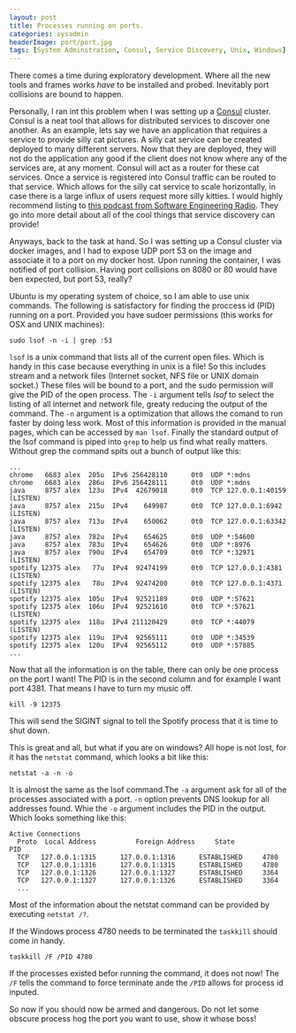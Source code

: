 ```yaml
---
layout: post
title: Processes running on ports.
categories: sysadmin
headerImage: port/port.jpg
tags: [System Adminstration, Consul, Service Discovery, Unix, Windows]
---
```


There comes a time during exploratory development.
Where all the new tools and frames works _have_ to be installed and probed.
Inevitably port collisions are bound to happen.

  
Personally, I ran int this problem when I was setting up a [Consul](http://www.consul.io) cluster.
Consul is a neat tool that allows for distributed services to discover one another. 
As an example, lets say we have an application that requires a service to provide silly cat pictures.
A silly cat service can be created deployed to many different servers. 
Now that they are deployed, they will not do the application any good if the client does not know where any of the services are, at any moment.
Consul will act as a router for these cat services. 
Once a service is registered into Consul traffic can be routed to that service.
Which allows for the silly cat service to scale horizontally, in case there is a large influx of users request more silly kitties.
I would highly recommend listing to [this podcast from Software Engineering Radio](http://www.se-radio.net/2016/08/se-radio-episode-264-james-phillips-on-service-discovery/).
They go into more detail about all of the cool things that service discovery can provide!

Anyways, back to the task at hand. 
So I was setting up a Consul cluster via docker images, and I had to expose UDP port 53 on the image and associate it to a port on my docker host.
Upon running the container, I was notified of port collision. 
Having port collisions on 8080 or 80 would have ben expected, but port 53, really?

Ubuntu is my operating system of choice, so I am able to use unix commands.
The following is satisfactory for finding the proccess id (PID) running on a port. 
Provided you have sudoer permissions (this works for OSX and UNIX machines):

    sudo lsof -n -i | grep :53

`lsof` is a unix command that lists all of the current open files.
Which is handy in this case because everything in unix is a file!
So this includes stream and a network files (Internet socket, NFS file or UNIX  domain  socket.)
These files will be bound to a port, and the sudo permission will give the PID of the open process. 
The `-i` argument tells _lsof_ to select the listing of all internet and network file, greaty reducing the output of the command.
The `-n` argument is a optimization that allows the comand to run faster by doing less work. 
Most of this information is provided in the manual pages, which can be accessed by `man lsof`.
Finally the standard output of the lsof command is piped into `grep` to help us find what really matters.
Without grep the command spits out a bunch of output like this:

    ...
    chrome   6683 alex  205u  IPv6 256428110      0t0  UDP *:mdns 
    chrome   6683 alex  286u  IPv6 256428111      0t0  UDP *:mdns 
    java     8757 alex  123u  IPv4  42679018      0t0  TCP 127.0.0.1:40159 (LISTEN)
    java     8757 alex  215u  IPv4    649987      0t0  TCP 127.0.0.1:6942 (LISTEN)
    java     8757 alex  713u  IPv4    650062      0t0  TCP 127.0.0.1:63342 (LISTEN)
    java     8757 alex  782u  IPv4    654625      0t0  UDP *:54600 
    java     8757 alex  783u  IPv4    654626      0t0  UDP *:8976 
    java     8757 alex  790u  IPv4    654709      0t0  TCP *:32971 (LISTEN)
    spotify 12375 alex   77u  IPv4  92474199      0t0  TCP 127.0.0.1:4381 (LISTEN)
    spotify 12375 alex   78u  IPv4  92474200      0t0  TCP 127.0.0.1:4371 (LISTEN)
    spotify 12375 alex  105u  IPv4  92521189      0t0  UDP *:57621 
    spotify 12375 alex  106u  IPv4  92521610      0t0  TCP *:57621 (LISTEN)
    spotify 12375 alex  118u  IPv4 211120429      0t0  TCP *:44079 (LISTEN)
    spotify 12375 alex  119u  IPv4  92565111      0t0  UDP *:34539 
    spotify 12375 alex  120u  IPv4  92565112      0t0  UDP *:57885 
    ...

Now that all the information is on the table, there can only be one process on the port I want!
The PID is in the second column and for example I want port 4381. 
That means I have to turn my music off.

    kill -9 12375
    
This will send the SIGINT signal to tell the Spotify process that it is time to shut down.

This is great and all, but what if you are on windows?
All hope is not lost, for it has the `netstat` command, which looks a bit like this:

    netstat -a -n -o
    
It is almost the same as the lsof command.The `-a` argument ask for all of the processes associated  with a port.
`-n` option prevents DNS lookup for all addresses found. 
Whie the `-o` argument includes the PID in the output.
Which looks something like this:

    Active Connections
      Proto  Local Address      	Foreign Address    	State       	PID
      TCP	127.0.0.1:1315     	127.0.0.1:1316     	ESTABLISHED 	4780
      TCP	127.0.0.1:1316     	127.0.0.1:1315     	ESTABLISHED 	4780
      TCP	127.0.0.1:1326     	127.0.0.1:1327     	ESTABLISHED 	3364
      TCP	127.0.0.1:1327     	127.0.0.1:1326     	ESTABLISHED 	3364
      ...

Most of the information about the netstat command can be provided by executing
`netstat /?`.

If the Windows process 4780 needs to be terminated the `taskkill` should come in handy.

    taskkill /F /PID 4780
    
If the processes existed befor running the command, it does not now!
The `/F` tells the command to force terminate ande the `/PID` allows for process id inputed.

So now if you should now be armed and dangerous. 
Do not let some obscure process hog the port you want to use, show it whose boss!